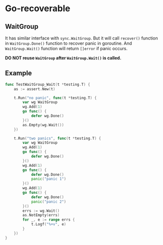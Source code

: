 # Go-recoverable

## WaitGroup

It has similar interface with `sync.WaitGroup`.
But it will call `recover()` function in `WaitGroup.Done()` function to recover panic in goroutine.
And `WaitGroup.Wait()` function will return `[]error` if panic occurs.

**DO NOT reuse `WaitGroup` after `WaitGroup.Wait()` is called.**

## Example
```go
func TestWaitGroup_Wait(t *testing.T) {
	as := assert.New(t)

	t.Run("no panic", func(t *testing.T) {
		var wg WaitGroup
		wg.Add(1)
		go func() {
			defer wg.Done()
		}()
		as.Empty(wg.Wait())
	})

	t.Run("two panics", func(t *testing.T) {
		var wg WaitGroup
		wg.Add(1)
		go func() {
			defer wg.Done()
		}()
		wg.Add(1)
		go func() {
			defer wg.Done()
			panic("panic 1")
		}()
		wg.Add(1)
		go func() {
			defer wg.Done()
			panic("panic 2")
		}()
		errs := wg.Wait()
		as.NotEmpty(errs)
		for _, e := range errs {
			t.Logf("%+v", e)
		}
	})
}
```